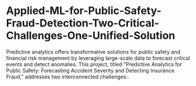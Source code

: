 # Applied-ML-for-Public-Safety-Fraud-Detection-Two-Critical-Challenges-One-Unified-Solution
Predictive analytics offers transformative solutions for public safety and financial risk management by leveraging large-scale data to forecast critical events and detect anomalies. This project, titled "Predictive Analytics for Public Safety: Forecasting Accident Severity and Detecting Insurance Fraud," addresses two interconnected challenges:.
